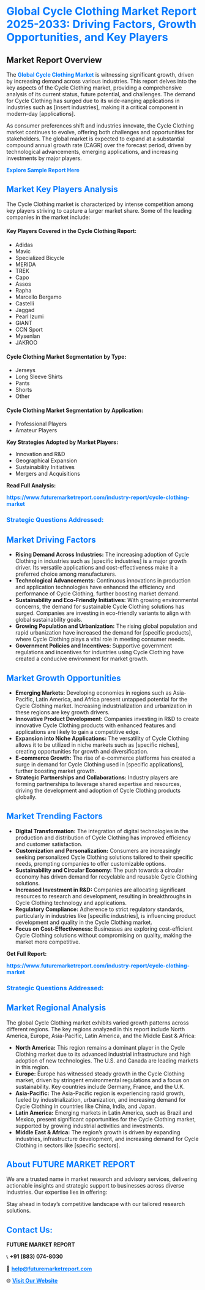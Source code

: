 <h1 style="color: #007BFF;">Global Cycle Clothing Market Report 2025-2033: Driving Factors, Growth Opportunities, and Key Players</h1>

<section id="overview">
<h2>Market Report Overview</h2>
<p>The <a href="https://www.futuremarketreport.com/industry-report/cycle-clothing-market" style="color: #007BFF; text-decoration: none;"><strong>Global Cycle Clothing Market</strong></a> is witnessing significant growth, driven by increasing demand across various industries. This report delves into the key aspects of the Cycle Clothing market, providing a comprehensive analysis of its current status, future potential, and challenges. The demand for Cycle Clothing has surged due to its wide-ranging applications in industries such as [insert industries], making it a critical component in modern-day [applications].</p>
<p>As consumer preferences shift and industries innovate, the Cycle Clothing market continues to evolve, offering both challenges and opportunities for stakeholders. The global market is expected to expand at a substantial compound annual growth rate (CAGR) over the forecast period, driven by technological advancements, emerging applications, and increasing investments by major players.</p>
</section>

<section id="overview">
<p><a href="https://www.futuremarketreport.com/request-sample/reportId=47102" style="color: #007BFF; text-decoration: none;"><strong>Explore Sample Report Here</strong></a></p>
</section>

<section id="key-players">
<h2 style="color: #007BFF;">Market Key Players Analysis</h2>
<p>The Cycle Clothing market is characterized by intense competition among key players striving to capture a larger market share. Some of the leading companies in the market include:</p>
<h4>Key Players Covered in the Cycle Clothing Report:</h4>
<ul><li>Adidas</li><li>Mavic</li><li>Specialized Bicycle</li><li>MERIDA</li><li>TREK</li><li>Capo</li><li>Assos</li><li>Rapha</li><li>Marcello Bergamo</li><li>Castelli</li><li>Jaggad</li><li>Pearl Izumi</li><li>GIANT</li><li>CCN Sport</li><li>Mysenlan</li><li>JAKROO</li></ul>
<h4>Cycle Clothing Market Segmentation by Type:</h4>
<ul><li>Jerseys</li><li>Long Sleeve Shirts</li><li>Pants</li><li>Shorts</li><li>Other</li></ul>

<h4>Cycle Clothing Market Segmentation by Application:</h4>
<ul><li>Professional Players</li><li>Amateur Players</li></ul>
<p><strong>Key Strategies Adopted by Market Players:</strong></p>
<ul>
<li>Innovation and R&D</li>
<li>Geographical Expansion</li>
<li>Sustainability Initiatives</li>
<li>Mergers and Acquisitions</li>
</ul>
</section>

<section>
<p><strong>Read Full Analysis: </strong></p><a href="https://www.futuremarketreport.com/industry-report/cycle-clothing-market" style="color: #007BFF; text-decoration: none;"><strong>https://www.futuremarketreport.com/industry-report/cycle-clothing-market</strong></a>
<h3 style="color: #007BFF;">Strategic Questions Addressed:</h3>
</section>

<section id="driving-factors">
<h2 style="color: #007BFF;">Market Driving Factors</h2>
<ul>
<li><strong>Rising Demand Across Industries:</strong> The increasing adoption of Cycle Clothing in industries such as [specific industries] is a major growth driver. Its versatile applications and cost-effectiveness make it a preferred choice among manufacturers.</li>
<li><strong>Technological Advancements:</strong> Continuous innovations in production and application technologies have enhanced the efficiency and performance of Cycle Clothing, further boosting market demand.</li>
<li><strong>Sustainability and Eco-Friendly Initiatives:</strong> With growing environmental concerns, the demand for sustainable Cycle Clothing solutions has surged. Companies are investing in eco-friendly variants to align with global sustainability goals.</li>
<li><strong>Growing Population and Urbanization:</strong> The rising global population and rapid urbanization have increased the demand for [specific products], where Cycle Clothing plays a vital role in meeting consumer needs.</li>
<li><strong>Government Policies and Incentives:</strong> Supportive government regulations and incentives for industries using Cycle Clothing have created a conducive environment for market growth.</li>
</ul>
</section>

<section id="growth-opportunities">
<h2 style="color: #007BFF;">Market Growth Opportunities</h2>
<ul>
<li><strong>Emerging Markets:</strong> Developing economies in regions such as Asia-Pacific, Latin America, and Africa present untapped potential for the Cycle Clothing market. Increasing industrialization and urbanization in these regions are key growth drivers.</li>
<li><strong>Innovative Product Development:</strong> Companies investing in R&D to create innovative Cycle Clothing products with enhanced features and applications are likely to gain a competitive edge.</li>
<li><strong>Expansion into Niche Applications:</strong> The versatility of Cycle Clothing allows it to be utilized in niche markets such as [specific niches], creating opportunities for growth and diversification.</li>
<li><strong>E-commerce Growth:</strong> The rise of e-commerce platforms has created a surge in demand for Cycle Clothing used in [specific applications], further boosting market growth.</li>
<li><strong>Strategic Partnerships and Collaborations:</strong> Industry players are forming partnerships to leverage shared expertise and resources, driving the development and adoption of Cycle Clothing products globally.</li>
</ul>
</section>

<section id="trending-factors">
<h2 style="color: #007BFF;">Market Trending Factors</h2>
<ul>
<li><strong>Digital Transformation:</strong> The integration of digital technologies in the production and distribution of Cycle Clothing has improved efficiency and customer satisfaction.</li>
<li><strong>Customization and Personalization:</strong> Consumers are increasingly seeking personalized Cycle Clothing solutions tailored to their specific needs, prompting companies to offer customizable options.</li>
<li><strong>Sustainability and Circular Economy:</strong> The push towards a circular economy has driven demand for recyclable and reusable Cycle Clothing solutions.</li>
<li><strong>Increased Investment in R&D:</strong> Companies are allocating significant resources to research and development, resulting in breakthroughs in Cycle Clothing technology and applications.</li>
<li><strong>Regulatory Compliance:</strong> Adherence to strict regulatory standards, particularly in industries like [specific industries], is influencing product development and quality in the Cycle Clothing market.</li>
<li><strong>Focus on Cost-Effectiveness:</strong> Businesses are exploring cost-efficient Cycle Clothing solutions without compromising on quality, making the market more competitive.</li>
</ul>
</section>

<section>
<p><strong>Get Full Report: </strong></p><a href="https://www.futuremarketreport.com/industry-report/cycle-clothing-market" style="color: #007BFF; text-decoration: none;"><strong>https://www.futuremarketreport.com/industry-report/cycle-clothing-market</strong></a>
<h3 style="color: #007BFF;">Strategic Questions Addressed:</h3>
</section>


<section id="regional-analysis">
<h2 style="color: #007BFF;">Market Regional Analysis</h2>
<p>The global Cycle Clothing market exhibits varied growth patterns across different regions. The key regions analyzed in this report include North America, Europe, Asia-Pacific, Latin America, and the Middle East & Africa:</p>
<ul>
<li><strong>North America:</strong> This region remains a dominant player in the Cycle Clothing market due to its advanced industrial infrastructure and high adoption of new technologies. The U.S. and Canada are leading markets in this region.</li>
<li><strong>Europe:</strong> Europe has witnessed steady growth in the Cycle Clothing market, driven by stringent environmental regulations and a focus on sustainability. Key countries include Germany, France, and the U.K.</li>
<li><strong>Asia-Pacific:</strong> The Asia-Pacific region is experiencing rapid growth, fueled by industrialization, urbanization, and increasing demand for Cycle Clothing in countries like China, India, and Japan.</li>
<li><strong>Latin America:</strong> Emerging markets in Latin America, such as Brazil and Mexico, present significant opportunities for the Cycle Clothing market, supported by growing industrial activities and investments.</li>
<li><strong>Middle East & Africa:</strong> The region’s growth is driven by expanding industries, infrastructure development, and increasing demand for Cycle Clothing in sectors like [specific sectors].</li>
</ul>
</section>

<footer>
<h2 style="color: #007BFF;">About FUTURE MARKET REPORT</h2>
<p>We are a trusted name in market research and advisory services, delivering actionable insights and strategic support to businesses across diverse industries. Our expertise lies in offering:</p>

<p>Stay ahead in today’s competitive landscape with our tailored research solutions.</p>

<h2 style="color: #007BFF;">Contact Us:</h2>
<p><strong>FUTURE MARKET REPORT</strong></p>
<p>📞 <strong>+91 (883) 074-8030</strong></p>
<p>📧 <strong><a href="mailto:help@futuremarketreport.com" style="color: #007BFF;">help@futuremarketreport.com</a></strong></p>
<p>🌐 <strong><a href="https://www.futuremarketreport.com/" style="color: #007BFF;">Visit Our Website</a></strong></p>
</footer>